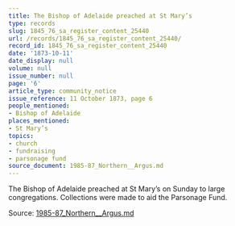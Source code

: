 ```yaml
---
title: The Bishop of Adelaide preached at St Mary’s
type: records
slug: 1845_76_sa_register_content_25440
url: /records/1845_76_sa_register_content_25440/
record_id: 1845_76_sa_register_content_25440
date: '1873-10-11'
date_display: null
volume: null
issue_number: null
page: '6'
article_type: community_notice
issue_reference: 11 October 1873, page 6
people_mentioned:
- Bishop of Adelaide
places_mentioned:
- St Mary’s
topics:
- church
- fundraising
- parsonage fund
source_document: 1985-87_Northern__Argus.md
---
```


The Bishop of Adelaide preached at St Mary’s on Sunday to large congregations.  Collections were made to aid the Parsonage Fund.

Source: [1985-87_Northern__Argus.md](/downloads/markdown/1985-87_Northern__Argus.md)
